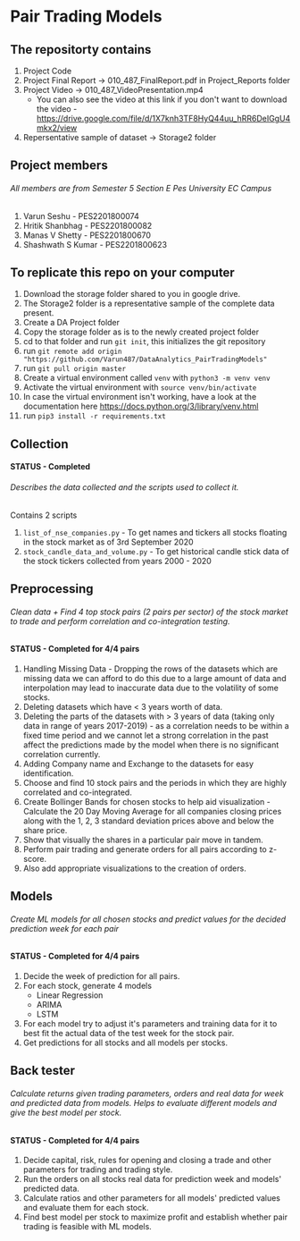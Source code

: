 # Pair Trading Models

## The repositorty contains
1. Project Code
2. Project Final Report -> 010_487_FinalReport.pdf in Project_Reports folder
3. Project Video  -> 010_487_VideoPresentation.mp4
    - You can also see the video at this link if you don't want to download the video - https://drive.google.com/file/d/1X7knh3TF8HyQ44uu_hRR6DeIGgU4mkx2/view
4. Repersentative sample of dataset -> Storage2 folder

## Project members
###### All members are from Semester 5 Section E Pes University EC Campus
1. Varun Seshu - PES2201800074
2. Hritik Shanbhag - PES2201800082
3. Manas V Shetty - PES2201800670
4. Shashwath S Kumar - PES2201800623

## To replicate this repo on your computer 

1. Download the storage folder shared to you in google drive.
2. The Storage2 folder is a representative sample of the complete data present.
3. Create a DA Project folder
3. Copy the storage folder as is to the newly created project folder
3. cd to that folder and run `git init`, this initializes the git repository
4. run `git remote add origin "https://github.com/Varun487/DataAnalytics_PairTradingModels"`
5. run `git pull origin master`
6. Create a virtual environment called `venv` with `python3 -m venv venv`
7. Activate the virtual environment with `source venv/bin/activate`
8. In case the virtual environment isn't working, have a look at the documentation here https://docs.python.org/3/library/venv.html
9. run `pip3 install -r requirements.txt`

## Collection

#### STATUS - Completed

###### Describes the data collected and the scripts used to collect it.

Contains 2 scripts
1. `list_of_nse_companies.py` - To get names and tickers all stocks floating in the stock market as of 3rd September 2020
2. `stock_candle_data_and_volume.py` - To get historical candle stick data of the stock tickers collected from years 2000 - 2020

## Preprocessing

###### Clean data + Find 4 top stock pairs (2 pairs per sector) of the stock market to trade and perform correlation and co-integration testing.

#### STATUS - Completed for 4/4 pairs

1. Handling Missing Data - Dropping the rows of the datasets which are missing data we can afford to do this due to a large amount of data and interpolation may lead to inaccurate data due to the volatility of some stocks.
2. Deleting datasets which have < 3 years worth of data.
3. Deleting the parts of the datasets with > 3 years of data (taking only data in range of years 2017-2019) - as a correlation needs to be within a fixed time period and we cannot let a strong correlation in the past affect the predictions made by the model when there is no significant correlation currently.
4. Adding Company name and Exchange to the datasets for easy identification.
5. Choose and find 10 stock pairs and the periods in which they are highly correlated and co-integrated.
6. Create Bollinger Bands for chosen stocks to help aid visualization - Calculate the 20 Day Moving Average for all companies closing prices along with the 1, 2, 3 standard deviation prices above and below the share price.
7. Show that visually the shares in a particular pair move in tandem.
8. Perform pair trading and generate orders for all pairs according to z-score.
9. Also add appropriate visualizations to the creation of orders.

## Models

###### Create ML models for all chosen stocks and predict values for the decided prediction week for each pair

#### STATUS - Completed for 4/4 pairs

1. Decide the week of prediction for all pairs.
2. For each stock, generate 4 models
    * Linear Regression
    * ARIMA
    * LSTM
3. For each model try to adjust it's parameters and training data for it to best fit the actual data of the test week for the stock pair.
4. Get predictions for all stocks and all models per stocks.

## Back tester

###### Calculate returns given trading parameters, orders and real data for week and predicted data from models. Helps to evaluate different models and give the best model per stock.

#### STATUS - Completed for 4/4 pairs

1. Decide capital, risk, rules for opening and closing a trade and other parameters for trading and trading style.
2. Run the orders on all stocks real data for prediction week and models' predicted data.
3. Calculate ratios and other parameters for all models' predicted values and evaluate them for each stock.
4. Find best model per stock to maximize profit and establish whether pair trading is feasible with ML models.


